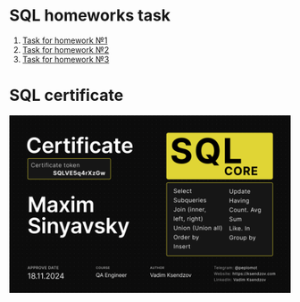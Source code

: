 # SQL homeworks task
1. [Task for homework №1](https://docs.google.com/document/d/1ZEh52eEf_Swym8CeUnsP3POk67wIuQLdaCAyIBD-PRM/edit?usp=share_link)
2. [Task for homework №2](https://docs.google.com/document/d/1OfTPOy1gyYgG-2AFcA-y5JwM4u62VjNzfgMgazx6tqk/edit?usp=share_link)
3. [Task for homework №3](https://docs.google.com/document/d/1Q1LpmbiDcDcX53tZosKyHS3DzrKc6ZcLRZR4ZOONQKQ/edit?usp=share_link)
# SQL certificate
![sql certificate](https://github.com/MaximSinyavsky/MaximSinyavsky/blob/main/assets/certificates/vadim-ksendzov-course-certificate-maxim-sinyavsky-sql.png)
